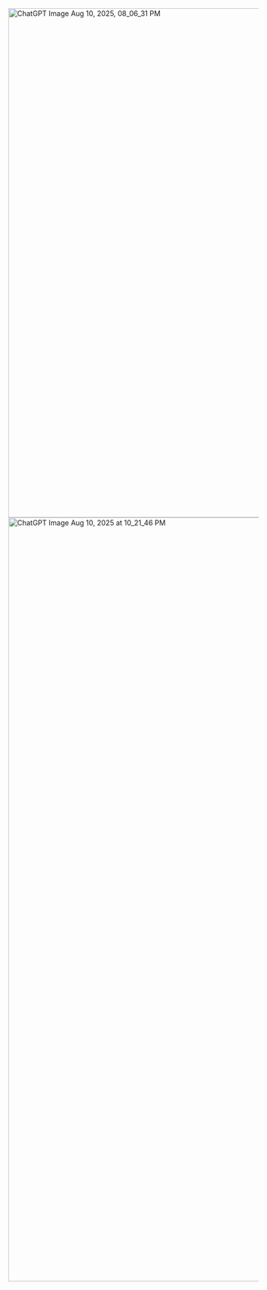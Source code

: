<img width="1536" height="1024" alt="ChatGPT Image Aug 10, 2025, 08_06_31 PM" src="https://github.com/user-attachments/assets/c70ade28-0805-4c4c-a470-1384ee9317e7" />
<img width="1024" height="1536" alt="ChatGPT Image Aug 10, 2025 at 10_21_46 PM" src="https://github.com/user-attachments/assets/1c12671e-0673-4cdf-b771-81cea0a6bc2f" />
